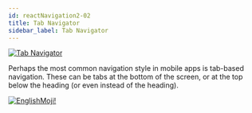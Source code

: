 ```yaml
---
id: reactNavigation2-02
title: Tab Navigator
sidebar_label: Tab Navigator
---
```



[![Tab Navigator](/img/rn2/02.gif)](https://youtu.be/P_jV8qCjRlg)

Perhaps the most common navigation style in mobile apps is tab-based navigation. These can be tabs at the bottom of the screen, or at the top below the heading (or even instead of the heading).

[![EnglishMoji!](/img/logo/NeuroCoder.png)](https://vk.com/neurocoder)
